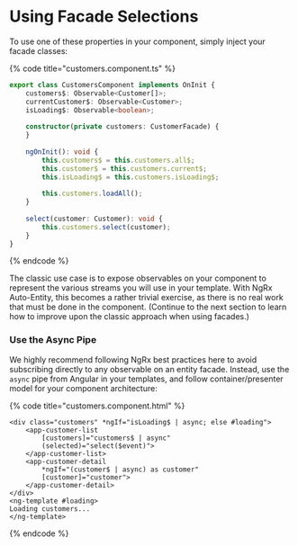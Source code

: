 # Using Facade Selections

To use one of these properties in your component, simply inject your facade classes:

{% code title="customers.component.ts" %}
```typescript
export class CustomersComponent implements OnInit {
    customers$: Observable<Customer[]>;
    currentCustomer$: Observable<Customer>;
    isLoading$: Observable<boolean>;
    
    constructor(private customers: CustomerFacade) {
    }
    
    ngOnInit(): void {
        this.customers$ = this.customers.all$;
        this.customer$ = this.customers.current$;
        this.isLoading$ = this.customers.isLoading$;
        
        this.customers.loadAll();
    }
    
    select(customer: Customer): void {
        this.customers.select(customer);
    }
}
```
{% endcode %}

The classic use case is to expose observables on your component to represent the various streams you will use in your template. With NgRx Auto-Entity, this becomes a rather trivial exercise, as there is no real work that must be done in the component. \(Continue to the next section to learn how to improve upon the classic approach when using facades.\)

### Use the Async Pipe

We highly recommend following NgRx best practices here to avoid subscribing directly to any observable on an entity facade. Instead, use the `async` pipe from Angular in your templates, and follow container/presenter model for your component architecture:

{% code title="customers.component.html" %}
```markup
<div class="customers" *ngIf="isLoading$ | async; else #loading">
    <app-customer-list 
        [customers]="customers$ | async" 
        (selected)="select($event)">
    </app-customer-list>
    <app-customer-detail 
        *ngIf="(customer$ | async) as customer"
        [customer]="customer">
    </app-customer-detail>
</div>
<ng-template #loading>
Loading customers...
</ng-template>
```
{% endcode %}

